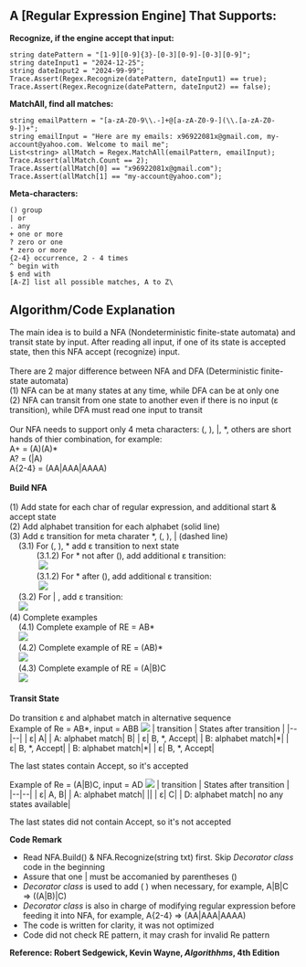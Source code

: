 


## **A [Regular Expression Engine] That Supports:**

**Recognize, if the engine accept that input:**

    string datePattern = "[1-9][0-9]{3}-[0-3][0-9]-[0-3][0-9]";
    string dateInput1 = "2024-12-25";
    string dateInput2 = "2024-99-99";
    Trace.Assert(Regex.Recognize(datePattern, dateInput1) == true);
    Trace.Assert(Regex.Recognize(datePattern, dateInput2) == false);

**MatchAll, find all matches:**

    string emailPattern = "[a-zA-Z0-9\\.-]+@[a-zA-Z0-9-](\\.[a-zA-Z0-9-])+";
    string emailInput = "Here are my emails: x96922081x@gmail.com, my-account@yahoo.com. Welcome to mail me";
    List<string> allMatch = Regex.MatchAll(emailPattern, emailInput);
    Trace.Assert(allMatch.Count == 2);
    Trace.Assert(allMatch[0] == "x96922081x@gmail.com");
    Trace.Assert(allMatch[1] == "my-account@yahoo.com");

**Meta-characters:**

    () group
    | or
    . any
    + one or more
    ? zero or one
    * zero or more
    {2-4} occurrence, 2 - 4 times
    ^ begin with
    $ end with
    [A-Z] list all possible matches, A to Z\


## **Algorithm/Code Explanation**

The main idea is to build a NFA (Nondeterministic finite-state automata) and transit state by input.  After reading all input, if one of its state is accepted state, then this NFA accept (recognize) input.\
\
There are 2 major difference between NFA and DFA (Deterministic finite-state automata)\
(1) NFA can be at many states at any time, while DFA can be at only one\
(2) NFA can transit from one state to another even if there is no input (ε transition), while DFA must read one input to transit\
\
Our NFA needs to support only 4 meta characters: (, ), |, *,  others are short hands of thier combination, for example:\
A+ = (A)(A)\*\
A? = (|A)\
A{2-4} = (AA|AAA|AAAA)\
\
**Build NFA**\
\
(1) Add state for each char of regular expression, and additional start & accept state\
(2) Add alphabet transition for each alphabet (solid line)\
(3) Add ε transition for meta charater *, (, ), | (dashed line)\
&nbsp;&nbsp;&nbsp;&nbsp;(3.1) For (, ), * add ε transition to next state\
&nbsp;&nbsp;&nbsp;&nbsp;&nbsp;&nbsp;&nbsp;&nbsp;&nbsp;&nbsp;&nbsp;&nbsp;(3.1.2) For \* not after (), add additional ε transition: \
&nbsp;&nbsp;&nbsp;&nbsp;&nbsp;&nbsp;&nbsp;&nbsp;&nbsp;&nbsp;&nbsp;&nbsp; ![](https://r96922081.github.io/images/regex/nfa2.png)\
&nbsp;&nbsp;&nbsp;&nbsp;&nbsp;&nbsp;&nbsp;&nbsp;&nbsp;&nbsp;&nbsp;&nbsp;(3.1.2) For \* after (), add additional ε transition: \
&nbsp;&nbsp;&nbsp;&nbsp;&nbsp;&nbsp;&nbsp;&nbsp;&nbsp;&nbsp;&nbsp;&nbsp; ![](https://r96922081.github.io/images/regex/nfa3.png)\
&nbsp;&nbsp;&nbsp;&nbsp;(3.2) For | , add ε transition: \
&nbsp;&nbsp;&nbsp;&nbsp;![](https://r96922081.github.io/images/regex/nfa4.png)\
(4) Complete examples\
&nbsp;&nbsp;&nbsp;&nbsp;(4.1) Complete example of RE = AB\*\
&nbsp;&nbsp;&nbsp;&nbsp;![](https://r96922081.github.io/images/regex/nfa1.png)\
&nbsp;&nbsp;&nbsp;&nbsp;(4.2) Complete example of RE = (AB)\*\
&nbsp;&nbsp;&nbsp;&nbsp;![](https://r96922081.github.io/images/regex/nfa5.png)\
&nbsp;&nbsp;&nbsp;&nbsp;(4.3) Complete example of RE = (A|B)C\
&nbsp;&nbsp;&nbsp;&nbsp;![](https://r96922081.github.io/images/regex/nfa6.png)\
\
**Transit State**\
\
Do transition ε and alphabet match in alternative sequence\
Example of Re = AB\*, input = ABB
![](https://r96922081.github.io/images/regex/nfa1.png)
| transition | States after transition |
|--|--|
| ε|  A|
| A: alphabet match|  B|
| ε|  B, \*, Accept|
| B: alphabet match|\*|
| ε|  B, \*, Accept|
| B: alphabet match|\*|
| ε|  B, \*, Accept|



The last states contain Accept, so it's accepted

Example of Re = (A|B)C, input = AD
![](https://r96922081.github.io/images/regex/nfa6.png)
| transition | States after transition |
|--|--|
| ε|  A, B|
| A: alphabet match|  \||
| ε|  C|
| D: alphabet match| no any states available|

The last states did not contain Accept, so it's not accepted

**Code Remark**
- Read NFA.Build() & NFA.Recognize(string txt) first.  Skip *Decorator class* code in the beginning
- Assure that one | must be accomanied by parentheses ()
- *Decorator class* is used to add ( ) when necessary, for example, A|B|C => ((A|B)|C)
-  *Decorator class* is also in charge of modifying regular expression before feeding it into NFA, for example, A{2-4} => (AA|AAA|AAAA)
- The code is written for clarity, it was not optimized
- Code did not check RE pattern, it may crash for invalid Re pattern

**Reference: Robert Sedgewick, Kevin Wayne, *Algorithhms*, 4th Edition**
